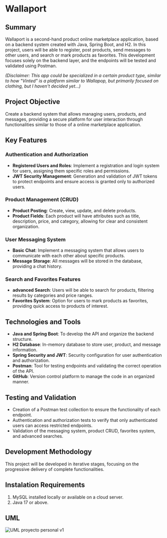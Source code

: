 # Wallaport

## Summary

Wallaport is a second-hand product online marketplace application, based on a backend system created with Java, Spring Boot, and H2. In this project, users will be able to register, post products, send messages to other users, and search or mark products as favorites. This development focuses solely on the backend layer, and the endpoints will be tested and validated using Postman.

*(Disclaimer: This app could be specialized in a certain product type, similar to how "Vinted" is a platform similar to Wallapop, but primarily focused on clothing, but I haven't decided yet...)*

## Project Objective

Create a backend system that allows managing users, products, and messages, providing a secure platform for user interaction through functionalities similar to those of a online marketplace application.

## Key Features

### Authentication and Authorization

- **Registered Users and Roles**: Implement a registration and login system for users, assigning them specific roles and permissions.
- **JWT Security Management**: Generation and validation of JWT tokens to protect endpoints and ensure access is granted only to authorized users.

### Product Management (CRUD)

- **Product Posting**: Create, view, update, and delete products.
- **Product Fields**: Each product will have attributes such as title, description, price, and category, allowing for clear and consistent organization.

### User Messaging System

- **Basic Chat**: Implement a messaging system that allows users to communicate with each other about specific products.
- **Message Storage**: All messages will be stored in the database, providing a chat history.

### Search and Favorites Features

- **advanced Search**: Users will be able to search for products, filtering results by categories and price ranges.
- **Favorites System**: Option for users to mark products as favorites, providing quick access to products of interest.

## Technologies and Tools

- **Java and Spring Boot**: To develop the API and organize the backend structure.
- **H2 Database**: In-memory database to store user, product, and message information.
- **Spring Security and JWT**: Security configuration for user authentication and authorization.
- **Postman**: Tool for testing endpoints and validating the correct operation of the API.
- **GitHub**: Version control platform to manage the code in an organized manner.

## Testing and Validation

- Creation of a Postman test collection to ensure the functionality of each endpoint.
- Authentication and authorization tests to verify that only authenticated users can access restricted endpoints.
- Validation of the messaging system, product CRUD, favorites system, and advanced searches.

## Development Methodology

This project will be developed in iterative stages, focusing on the progressive delivery of complete functionalities.

## Instalation Requirements

1. MySQL installed locally or available on a cloud server.
2. Java 17 or above.

## UML

![UML proyecto personal v1](https://github.com/user-attachments/assets/5512708d-4c8d-4444-aae9-58ea2f03ca90)
